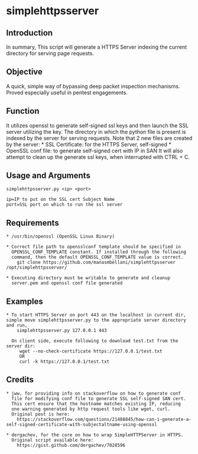 # simplehttpsserver

## Introduction 

In summary, This script will generate a HTTPS Server indexing the current directory for serving page requests.

## Objective

A quick, simple way of bypassing deep packet inspection mechanisms. Proved especially useful in pentest engagements.

## Function

It utilizes openssl to generate self-signed ssl keys and then launch the SSL server utilizing the key. The directory in which the python file is present is indexed by the server for serving requests. Note that 2 new files are created by the server: 
    * SSL Certificate: for the HTTPS Server, self-signed
    * OpenSSL conf file: to generate self-signed cert with IP in SAN
It will also attempt to clean up the generate ssl keys, when interrupted with CTRL + C.


## Usage and Arguments
    
    simplehttpsserver.py <ip> <port>

    ip=IP to put on the SSL cert Subject Name
    port=SSL port on which to run the ssl server

## Requirements

    * /usr/bin/openssl (OpenSSL Linux Binary)
    
    * Correct file path to opensslconf template should be specified in 
      OPENSSL_CONF_TEMPLATE constant. If installed through the following
      command, then the default OPENSSL_CONF_TEMPLATE value is correct.
        git clone https://github.com/manasmbellani/simplehttpsserver /opt/simplehttpsserver/
    
    * Executing directory must be writable to generate and cleanup 
      server.pem and openssl conf file generated

## Examples

    * To start HTTPS Server on port 443 on the localhost in current dir, simple move simplehttpsserver.py to the appropriate server directory and run, 
        simplehttpsserver.py 127.0.0.1 443
        
      On client side, execute following to download test.txt from the server dir:
         wget --no-check-certificate https://127.0.0.1/test.txt
         OR 
         curl -k https://127.0.0.1/test.txt

## Credits

    * jww, for providing info on stackoverflow on how to generate conf 
      file for modifying conf file to generate SSL self-signed SAN cert.
      This cert ensure that the hostname matches existing IP, reducing
      one warning generated by http request tools like wget, curl. 
      Original post is here:
        https://stackoverflow.com/questions/21488845/how-can-i-generate-a-self-signed-certificate-with-subjectaltname-using-openssl

    * dergachev, for the core on how to wrap SimpleHTTPServer in HTTPS.
      Original script available here:
        https://gist.github.com/dergachev/7028596
